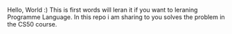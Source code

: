 Hello, World :)
This is first words will leran it if you want to leraning Programme Language.
In this repo i am sharing to you solves the problem in the CS50 course.
